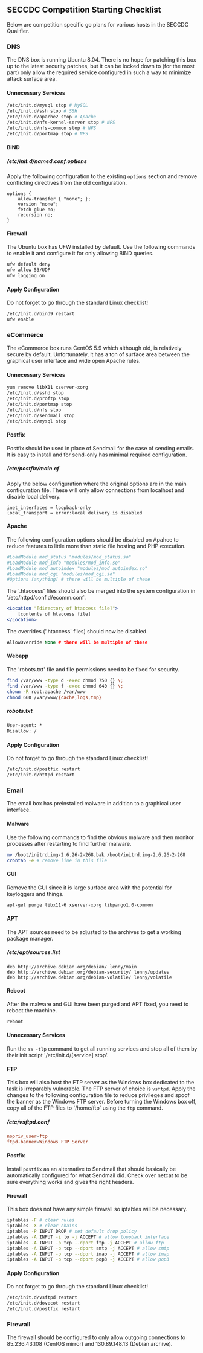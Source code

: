 ## SECCDC Competition Starting Checklist

Below are competition specific go plans for various hosts in the SECCDC Qualifier.


### DNS

The DNS box is running Ubuntu 8.04. There is no hope for patching this box up to the latest security patches, but it can be locked down to (for the most part) only allow the required service configured in such a way to minimize attack surface area.


#### Unnecessary Services

```sh
/etc/init.d/mysql stop # MySQL
/etc/init.d/ssh stop # SSH
/etc/init.d/apache2 stop # Apache
/etc/init.d/nfs-kernel-server stop # NFS
/etc/init.d/nfs-common stop # NFS
/etc/init.d/portmap stop # NFS
```


#### BIND


##### /etc/init.d/named.conf.options

Apply the following configuration to the existing `options` section and remove conflicting directives from the old configuration.

```bind
options {
	allow-transfer { "none"; };
	version "none";
	fetch-glue no;
	recursion no;
}
```


#### Firewall

The Ubuntu box has UFW installed by default. Use the following commands to enable it and configure it for only allowing BIND queries.

```sh
ufw default deny
ufw allow 53/UDP
ufw logging on
```


#### Apply Configuration

Do not forget to go through the standard Linux checklist!

```sh
/etc/init.d/bind9 restart
ufw enable
```


### eCommerce

The eCommerce box runs CentOS 5.9 which although old, is relatively secure by default. Unfortunately, it has a ton of surface area between the graphical user interface and wide open Apache rules.


#### Unnecessary Services

```sh
yum remove libX11 xserver-xorg
/etc/init.d/sshd stop
/etc/init.d/proftp stop
/etc/init.d/portmap stop
/etc/init.d/nfs stop
/etc/init.d/sendmail stop
/etc/init.d/mysql stop
```


#### Postfix

Postfix should be used in place of Sendmail for the case of sending emails. It is easy to install and for send-only has minimal required configuration.


##### /etc/postfix/main.cf

Apply the below configuration where the original options are in the main configuration file. These will only allow connections from localhost and disable local delivery.

```postfix
inet_interfaces = loopback-only
local_transport = error:local delivery is disabled
```


#### Apache

The following configuration options should be disabled on Apahce to reduce features to little more than static file hosting and PHP execution.

```apache
#LoadModule mod_status "modules/mod_status.so"
#LoadModule mod_info "modules/mod_info.so"
#LoadModule mod_autoindex "modules/mod_autoindex.so"
#LoadModule mod_cgi "modules/mod_cgi.so"
#Options [anything] # there will be multiple of these
```

The '.htaccess' files should also be merged into the system configuration in '/etc/httpd/conf.d/ecomm.conf'.

```apache
<Location "[directory of htaccess file]">
	[contents of htaccess file]
</Location>
```

The overrides ('.htaccess' files) should now be disabled.

```apache
AllowOverride None # there will be multiple of these
```


#### Webapp

The 'robots.txt' file and file permissions need to be fixed for security.

```sh
find /var/www -type d -exec chmod 750 {} \;
find /var/www -type f -exec chmod 640 {} \;
chown -R root:apache /var/www
chmod 660 /var/www/{cache,logs,tmp}
```


##### robots.txt

```txt
User-agent: *
Disallow: /
```


#### Apply Configuration

Do not forget to go through the standard Linux checklist!

```sh
/etc/init.d/postfix restart
/etc/init.d/httpd restart
```


### Email

The email box has preinstalled malware in addition to a graphical user interface.


#### Malware

Use the following commands to find the obvious malware and then monitor processes after restarting to find further malware.

```sh
mv /boot/initrd.img-2.6.26-2-268.bak /boot/initrd.img-2.6.26-2-268
crontab -e # remove line in this file
```


#### GUI

Remove the GUI since it is large surface area with the potential for keyloggers and things.

```sh
apt-get purge libx11-6 xserver-xorg libpango1.0-common
```


#### APT

The APT sources need to be adjusted to the archives to get a working package manager.


##### /etc/apt/sources.list

```apt
deb http://archive.debian.org/debian/ lenny/main
deb http://archive.debian.org/debian-security/ lenny/updates
deb http://archive.debian.org/debian-volatile/ lenny/volatile
```


#### Reboot

After the malware and GUI have been purged and APT fixed, you need to reboot the machine.

```sh
reboot
```


#### Unnecessary Services

Run the `ss -tlp` command to get all running services and stop all of them by their init script '/etc/init.d/[service] stop'.


#### FTP

This box will also host the FTP server as the Windows box dedicated to the task is irreparably vulnerable. The FTP server of choice is `vsftpd`. Apply the changes to the following configuration file to reduce privileges and spoof the banner as the Windows FTP server. Before turning the Windows box off, copy all of the FTP files to '/home/ftp' using the `ftp` command.


##### /etc/vsftpd.conf

```conf
nopriv_user=ftp
ftpd-banner=Windows FTP Server
```


#### Postfix

Install `postfix` as an alternative to Sendmail that should basically be automatically configured for what Sendmail did. Check over netcat to be sure everything works and gives the right headers.


#### Firewall

This box does not have any simple firewall so iptables will be necessary.

```sh
iptables -F # clear rules
iptables -X # clear chains
iptables -P INPUT DROP # set default drop policy
iptables -A INPUT -i lo -j ACCEPT # allow loopback interface
iptables -A INPUT -p tcp --dport ftp -j ACCEPT # allow ftp
iptables -A INPUT -p tcp --dport smtp -j ACCEPT # allow smtp
iptables -A INPUT -p tcp --dport imap -j ACCEPT # allow imap
iptables -A INPUT -p tcp --dport pop3 -j ACCEPT # allow pop3
```


#### Apply Configuration

Do not forget to go through the standard Linux checklist!

```sh
/etc/init.d/vsftpd restart
/etc/init.d/dovecot restart
/etc/init.d/postfix restart
```


### Firewall

The firewall should be configured to only allow outgoing connections to 85.236.43.108 (CentOS mirror) and 130.89.148.13 (Debian archive).

